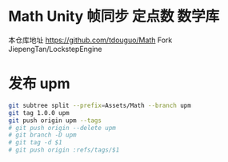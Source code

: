 # Math Unity 帧同步 定点数 数学库
本仓库地址 https://github.com/tdouguo/Math
Fork JiepengTan/LockstepEngine  


# 发布 upm
```bash
git subtree split --prefix=Assets/Math --branch upm
git tag 1.0.0 upm
git push origin upm --tags
# git push origin --delete upm
# git branch -D upm
# git tag -d $1
# git push origin :refs/tags/$1

```